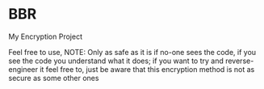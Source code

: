 # BBR
My Encryption Project

Feel free to use, 
NOTE: Only as safe as it is if no-one sees the code, if you see the code you understand what it does;
  if you want to try and reverse-engineer it feel free to, just be aware that this encryption method is not as secure as some other ones
